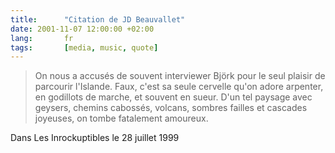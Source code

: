 ```yaml
---
title:      "Citation de JD Beauvallet"
date: 2001-11-07 12:00:00 +02:00
lang:       fr
tags:       [media, music, quote]
---
```


> On nous a accusés de souvent interviewer Björk pour le seul plaisir de parcourir l'Islande. Faux, c'est sa seule cervelle qu'on adore arpenter, en godillots de marche, et souvent en sueur. D'un tel paysage avec geysers, chemins cabossés, volcans, sombres failles et cascades joyeuses, on tombe fatalement amoureux.

Dans Les Inrockuptibles le 28 juillet 1999
